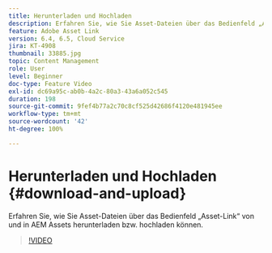 ```yaml
---
title: Herunterladen und Hochladen
description: Erfahren Sie, wie Sie Asset-Dateien über das Bedienfeld „Asset-Link“ von und in AEM Assets herunterladen bzw. hochladen können.
feature: Adobe Asset Link
version: 6.4, 6.5, Cloud Service
jira: KT-4908
thumbnail: 33885.jpg
topic: Content Management
role: User
level: Beginner
doc-type: Feature Video
exl-id: dc69a95c-ab0b-4a2c-80a3-43a6a052c545
duration: 198
source-git-commit: 9fef4b77a2c70c8cf525d42686f4120e481945ee
workflow-type: tm+mt
source-wordcount: '42'
ht-degree: 100%

---
```


# Herunterladen und Hochladen {#download-and-upload}

Erfahren Sie, wie Sie Asset-Dateien über das Bedienfeld „Asset-Link“ von und in AEM Assets herunterladen bzw. hochladen können.

>[!VIDEO](https://video.tv.adobe.com/v/33885?quality=12&learn=on)
